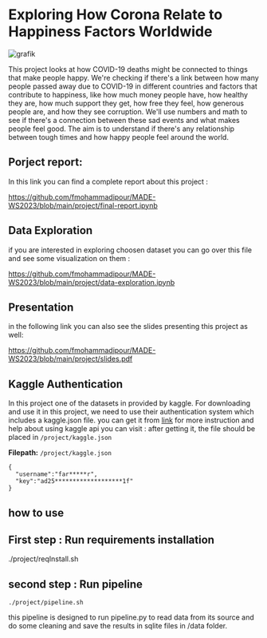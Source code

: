 # Exploring How Corona Relate to Happiness Factors Worldwide

![grafik](https://github.com/fmohammadipour/MADE-WS2023/assets/69069319/06a31011-badc-4fc1-9193-7825ec268729)

This project looks at how COVID-19 deaths might be connected to things that make people happy. We're checking if there's a link between how many people passed away due to COVID-19 in different countries and factors that contribute to happiness, like how much money people have, how healthy they are, how much support they get, how free they feel, how generous people are, and how they see corruption. We'll use numbers and math to see if there's a connection between these sad events and what makes people feel good. The aim is to understand if there's any relationship between tough times and how happy people feel around the world.

## Porject report:
In this link you can find a complete report about this project :

https://github.com/fmohammadipour/MADE-WS2023/blob/main/project/final-report.ipynb

## Data Exploration
if you are interested in exploring choosen dataset you can go over this file and see some visualization on them :

https://github.com/fmohammadipour/MADE-WS2023/blob/main/project/data-exploration.ipynb

## Presentation
in the following link you can also see the slides presenting this project as well:

https://github.com/fmohammadipour/MADE-WS2023/blob/main/project/slides.pdf

## Kaggle Authentication
In this project one of the datasets in provided by kaggle. For downloading and use it in this project, we need to use their authentication system which includes a kaggle.json file. 
you can get it from [link](https://www.kaggle.com/settings)
for more instruction and help about using kaggle api you can visit : 
after getting it, the file should be placed in `/project/kaggle.json`

**Filepath:** `/project/kaggle.json`

```
{
  "username":"far*****r",
  "key":"ad25*******************1f"
}
```


## how to use 

## First step : Run requirements installation

./project/reqInstall.sh

## second step : Run pipeline
```
./project/pipeline.sh
```

this pipeline is designed to run pipeline.py to read data from its source and do some cleaning and save the results in sqlite files in /data folder. 
